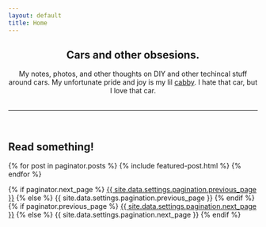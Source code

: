 ```yaml
---
layout: default
title: Home
---
```

<center><h2>Cars and other obsesions.</h2>
<p>
My notes, photos, and other thoughts on DIY and other techincal stuff around cars. My unfortunate pride and joy is my lil <a href="https://sudoyashi.com/dacabby">cabby</a>. I hate that car, but I love that car.
<br><br>

</center>

<hr>
<br>
<h2>Read something!</h2>

{% for post in paginator.posts %}
  {% include featured-post.html %}
{% endfor %}

<!-- Pagination links -->
<div class="pagination">
  {% if paginator.next_page %}
    <a class="pagination-button pagination-active next" href="{{ site.github.url }}{{ paginator.next_page_path }}">{{ site.data.settings.pagination.previous_page }}</a>
  {% else %}
    <span class="pagination-button">{{ site.data.settings.pagination.previous_page }}</span>
  {% endif %}
  {% if paginator.previous_page %}
    <a class="pagination-button pagination-active" href="{{ site.baseurl }}{{ paginator.previous_page_path }}">{{ site.data.settings.pagination.next_page }}</a>
  {% else %}
    <span class="pagination-button">{{ site.data.settings.pagination.next_page }}</span>
  {% endif %}
</div>